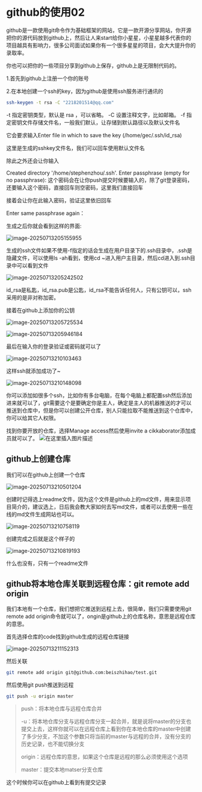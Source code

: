 # github的使用02

github是一款使用git命令作为基础框架的网站，它是一款开源分享网站，你开源把你的源代码放到github上，然后让人来start给你小星星，小星星越多代表你的项目越具有影响力，很多公司面试如果你有一个很多星星的项目，会大大提升你的录取率。

你也可以把你的一些项目分享到github上保存，github上是无限制代码的。

1.首先到github上注册一个你的账号

2.在本地创建一个ssh的key，因为github是使用ssh服务进行通讯的

```bash
ssh-keygen -t rsa -C "2218201514@qq.com"
```

-t 指定密钥类型，默认是 rsa ，可以省略。
-C 设置注释文字，比如邮箱。
-f 指定密钥文件存储文件名，一般我们默认，让存储到默认路径以及默认文件名

它会要求输入Enter file in which to save the key (/home/gec/.ssh/id_rsa)

这里是生成的sshkey文件名，我们可以回车使用默认文件名

除此之外还会让你输入

Created directory '/home/stephenzhou/.ssh'.
Enter passphrase (empty for no passphrase): 
这个密码会在让你push提交时候要输入的，除了git登录密码，还要输入这个密码，直接回车则空密码，这里我们直接回车

接着会让你在此输入密码，验证这里依旧回车

Enter same passphrase again：

生成之后你就会看到这样的界面:

![image-20250713205155955](https://gitee.com/liweihanNB/typora/raw/master/20250713205156027.png)

生成的ssh文件如果不使用-f指定的话会生成在用户目录下的.ssh目录中，.ssh是隐藏文件，可以使用ls -ah看到，使用cd ~进入用户主目录，然后cd进入到.ssh目录中可以看到文件

![image-20250713205242502](https://gitee.com/liweihanNB/typora/raw/master/20250713205242547.png)

id_rsa是私匙，id_rsa.pub是公匙，id_rsa不能告诉任何人，只有公钥可以，ssh采用的是非对称加密。

接着在github上添加你的公钥

![image-20250713205725534](https://gitee.com/liweihanNB/typora/raw/master/20250713205725679.png)

![image-20250713205946184](https://gitee.com/liweihanNB/typora/raw/master/20250713205946330.png)

最后在输入你的登录验证或密码就可以了

![image-20250713210103463](https://gitee.com/liweihanNB/typora/raw/master/20250713210103506.png)

这样ssh就添加成功了~

![image-20250713210148098](https://gitee.com/liweihanNB/typora/raw/master/20250713210148144.png)

你可以添加如很多个ssh，比如你有多台电脑，在每个电脑上都配置ssh然后添加进来就可以了，git需要这个是要确定你是主人，确定是主人的机器推送的才可以推送到仓库中，但是你可以创建公开仓库，别人只能拉取不能推送到这个仓库中，你可以给其它人权限。

找到你要开放的仓库，选择Manage access然后使用invite a cikkaborator添加成员就可以了。
![在这里插入图片描述](https://gitee.com/liweihanNB/typora/raw/master/20250713210421680.png)

## github上创建仓库

我们可以在github上创建一个仓库

![image-20250713210501204](https://gitee.com/liweihanNB/typora/raw/master/20250713210501243.png)

创建时记得选上readme文件，因为这个文件是github上的md文件，用来显示项目简介的，建议选上，日后我会教大家如何去写md文件，或者可以去使用一些在线的md文件生成网站也可以。

![image-20250713210758119](https://gitee.com/liweihanNB/typora/raw/master/20250713210758256.png)

创建完成之后就是这个样子的

![image-20250713210819193](https://gitee.com/liweihanNB/typora/raw/master/20250713210819341.png)

什么也没有，只有一个readme文件

## github将本地仓库关联到远程仓库：git remote add origin

我们本地有一个仓库，我们想把它推送到远程上去，很简单，我们只需要使用git remote add origin命令就可以了，ongin是github上的仓库名称，意思是远程仓库的意思。

首先选择仓库的code找到github生成的远程仓库链接

![image-20250713211152313](https://gitee.com/liweihanNB/typora/raw/master/20250713211152359.png)

然后关联

```bash
git remote add origin git@github.com:beiszhihao/test.git
```

然后使用git push推送到远程

```bash
git push -u origin master
```

> push：将本地仓库与远程仓库合并
>
> -u：将本地仓库分支与远程仓库分支一起合并，就是说将master的分支也提交上去，这样你就可以在远程仓库上看到你在本地仓库的master中创建了多少分支，不加这个参数只将当前的master与远程的合并，没有分支的历史记录，也不能切换分支
>
> origin：远程仓库的意思，如果这个仓库是远程的那么必须使用这个选项
>
> master：提交本地matser分支仓库
>

这个时候你可以在github上看到有提交记录

